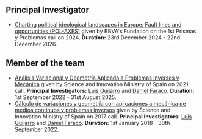 ## Principal Investigator
* [Charting political ideological landscapes in Europe: Fault lines and opportunities (POL-AXES)](https://www.fbbva.es/noticias/seleccionados-11-proyectos-prismas-problemas/) given by BBVA's Fundation on the 1st Prismas y Problemas call on 2024. **Duration:** 23rd December 2024 - 22nd December 2026.


## Member of the team
* [Análisis Variacional y Geometría Aplicada a Problemas Inversos y Mecánica](https://dcain.etsin.upm.es/agapi/index.html) given by Science and Innovation Ministry of Spain on 2021 call. **Principal Investigators:** [Luis Guijarro](https://verso.mat.uam.es/~luis.guijarro/index-esp.html) and [Daniel Faraco](https://matematicas.uam.es/~daniel.faraco/). **Duration:** 1st September 2022 - 31st August 2025.
* [Cálculo de variaciones y geometría con aplicaciones a mecánica de medios continuos y problemas inversos](https://dcain.etsin.upm.es/agapi/index.html) given by Science and Innovation Ministry of Spain on 2017 call. **Principal Investigators:** [Luis Guijarro](https://verso.mat.uam.es/~luis.guijarro/index-esp.html) and [Daniel Faraco](https://matematicas.uam.es/~daniel.faraco/). **Duration:** 1st January 2018 - 30th September 2022.
